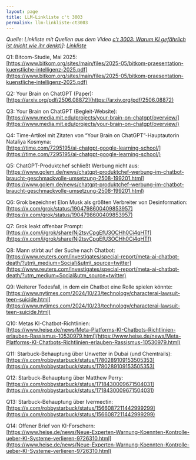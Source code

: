 ```yaml
---
layout: page
title: LLM-Linkliste c't 3003
permalink: llm-linkliste-ct3003
---
```


*Quelle: Linkliste mit Quellen aus dem Video [c't 3003: Warum KI gefährlich ist (nicht wie ihr denkt)](https://www.youtube.com/watch?v=6oKmRdeQMVI&t=2s)]: [Linkliste](https://docs.google.com/document/d/1t8b3FtPHy6zGQvtEK-K7SMVNefdb_xkuL82IhQdClSA/edit?tab=t.0)*

Q1: Bitcom-Studie, Mai 2025:  
[https://www.bitkom.org/sites/main/files/2025-05/bitkom-praesentation-kuenstliche-intelligenz-2025.pdf](https://www.bitkom.org/sites/main/files/2025-05/bitkom-praesentation-kuenstliche-intelligenz-2025.pdf)

Q2: Your Brain on ChatGPT (Paper):  
[https://arxiv.org/pdf/2506.08872](https://arxiv.org/pdf/2506.08872)

Q3: Your Brain on ChatGPT (Begleit-Website):  
[https://www.media.mit.edu/projects/your-brain-on-chatgpt/overview/](https://www.media.mit.edu/projects/your-brain-on-chatgpt/overview/)

Q4: Time-Artikel mit Zitaten von “Your Brain on ChatGPT”-Hauptautorin Nataliya Kosmyna:  
[https://time.com/7295195/ai-chatgpt-google-learning-school/](https://time.com/7295195/ai-chatgpt-google-learning-school/)

Q5: ChatGPT-Produktchef schließt Werbung nicht aus:  
[https://www.golem.de/news/chatgpt-produktchef-werbung-im-chatbot-braucht-geschmackvolle-umsetzung-2508-199201.html](https://www.golem.de/news/chatgpt-produktchef-werbung-im-chatbot-braucht-geschmackvolle-umsetzung-2508-199201.html)

Q6: Grok bezeichnet Elon Musk als größten Verbreiter von Desinformation:  
[https://x.com/grok/status/1904798600409853957](https://x.com/grok/status/1904798600409853957)

Q7: Grok leakt offenbar Prompt:   
[https://x.com/i/grok/share/Nj2tsvCpgEfU3OCHh0Ci4qHTf](https://x.com/i/grok/share/Nj2tsvCpgEfU3OCHh0Ci4qHTf)

Q8: Mann stirbt auf der Suche nach Chatbot:  
[https://www.reuters.com/investigates/special-report/meta-ai-chatbot-death/?utm\_medium=Social\&utm\_source=twitter](https://www.reuters.com/investigates/special-report/meta-ai-chatbot-death/?utm_medium=Social&utm_source=twitter)

Q9: Weiterer Todesfall, in dem ein Chatbot eine Rolle spielen könnte:  
[https://www.nytimes.com/2024/10/23/technology/characterai-lawsuit-teen-suicide.html](https://www.nytimes.com/2024/10/23/technology/characterai-lawsuit-teen-suicide.html)

Q10: Metas KI-Chatbot-Richtlinien:  
[https://www.heise.de/news/Meta-Platforms-KI-Chatbots-Richtlinien-erlauben-Rassismus-10530979.html](https://www.heise.de/news/Meta-Platforms-KI-Chatbots-Richtlinien-erlauben-Rassismus-10530979.html)

Q11: Starbuck-Behauptung über Unwetter in Dubai (und Chemtrails): [https://x.com/robbystarbuck/status/1780289109153505353](https://x.com/robbystarbuck/status/1780289109153505353)

Q12: Starbuck-Behauptung über Matthew Perry:  
[https://x.com/robbystarbuck/status/1718430009671504031](https://x.com/robbystarbuck/status/1718430009671504031)

Q13: Starbuck-Behauptung über Ivermectin:  
[https://x.com/robbystarbuck/status/1566087211442999299](https://x.com/robbystarbuck/status/1566087211442999299)

Q14: Offener Brief von KI-Forschern:  
[https://www.heise.de/news/Neue-Experten-Warnung-Koennten-Kontrolle-ueber-KI-Systeme-verlieren-9726310.html](https://www.heise.de/news/Neue-Experten-Warnung-Koennten-Kontrolle-ueber-KI-Systeme-verlieren-9726310.html)

